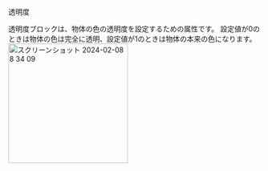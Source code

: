 透明度

透明度ブロックは、物体の色の透明度を設定するための属性です。
設定値が0のときは物体の色は完全に透明、設定値が1のときは物体の本来の色になります。
<img width="238" alt="スクリーンショット 2024-02-08 8 34 09" src="https://github.com/levelenter/blockvrock_doc/assets/119035293/85096b3d-b5ee-4415-9b00-bbb6aa04cd86">
